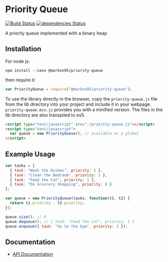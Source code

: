 Priority Queue
==============

[![Build Status](https://travis-ci.org/MarkoN95/priority-queue.svg)](https://travis-ci.org/MarkoN95/priority-queue)
[![dependencies Status](https://david-dm.org/markon95/priority-queue/status.svg)](https://david-dm.org/markon95/priority-queue)

A priority queue implemented with a binary heap

Installation
------------

For node js:

```
npm install --save @markon95/priority-queue
```

then require it:

```js
var PriorityQueue = require("@markon95/priority-queue");
```

To use the library directly in the browser, copy the `priority-queue.js` file from the lib
directory into your project and include it in your webpage. `priority-queue.min.js` provides
you with a minified version. The files in the lib directory are also transpiled to es5.

```html
<script type="text/javascript" src="./priority-queue.js"></script>
<script type="text/javascript">
  var queue = new PriorityQueue(); // available as a global
</script>
```

Example Usage
-------------

```js
var tasks = [
  { task: "Wash the Dishes", priority: 5 },
  { task: "Clean the Bedroom", priority: 3 },
  { task: "Feed the Cat", priority: 1 },
  { task: "Do Groccery Shopping", priority: 8 }
];

var queue = new PriorityQueue(tasks, function(t1, t2) {
  return t1.priority - t2.priority;
});

queue.size(); // 4
queue.dequeue(); // { task: "Feed the Cat", priority: 1 }
queue.enqueue({ task: "Go to the Gym", priority: 2 });
```

Documentation
-------------
* [API Documentation](../master/docs/API.md)
